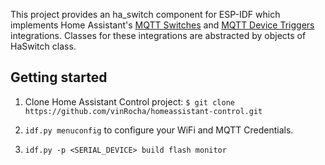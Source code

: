 This project provides an ha_switch component for ESP-IDF which implements Home Assistant's [MQTT Switches](https://www.home-assistant.io/integrations/switch.mqtt/) and [MQTT Device Triggers](https://www.home-assistant.io/integrations/device_trigger.mqtt/) integrations. Classes for these integrations are abstracted by objects of HaSwitch class.

## Getting started

1. Clone Home Assistant Control project:
        `$ git clone https://github.com/vinRocha/homeassistant-control.git`

2. `idf.py menuconfig` to configure your WiFi and MQTT Credentials.

3. `idf.py -p <SERIAL_DEVICE> build flash monitor`


